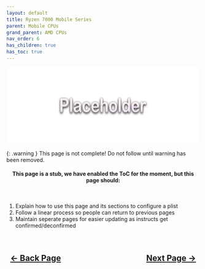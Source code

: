 ```yaml
---
layout: default
title: Ryzen 7000 Mobile Series
parent: Mobile CPUs
grand_parent: AMD CPUs
nav_order: 6
has_children: true
has_toc: true
---
```


<style>
  .navigation-container {
    display: flex;
    justify-content: space-between;
    align-items: center;
    width: 100%;
  }
  
  .nav-button {
    margin: 10px;
  }
</style>

<p align="center">
  <img width="650" height="200" src="../../../../assets/Header-Placeholder.png">
</p>

{: .warning }
This page is not complete! Do not follow until warning has been removed.

<h4 align="center">This page is a stub, we have enabled the ToC for the moment, but this page should:</h4>
<br>

1. Explain how to use this page and its sections to configure a plist
2. Follow a linear process so people can return to previous pages
3. Maintain seperate pages for easier updating as instructs get confirmed/deconfirmed

<h2 align="center">
  <br>
  <div class="navigation-container">
    <a class="nav-button" href="../../index/">&larr; Back Page</a>
    <a class="nav-button" href="../01-Introduction/">Next Page &rarr;</a>
  </div>
  <br>
</h2>
